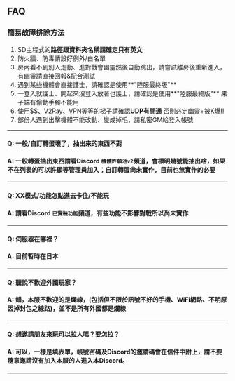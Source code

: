 ## FAQ

### 簡易故障排除方法
1. SD主程式的**路徑跟資料夾名稱請確定只有英文**
2. 防火牆、防毒請設好例外/白名單
3. 房內看不到別人走動、進對戰會幽靈然後自動跳出，請嘗試離房後重新進入，有幽靈請直接回報&配合測試
4. 遇到某些機體會直接護士，請確認是使用**"陸服最終版"**
5. 一登入就護士、開起來沒登入放著也護士，請確認是使用**"陸服最終版"** 果子端有偷動手腳不能用
6. 使用$$、V2Ray、VPN等等的梯子請確認**UDP有開通** 否則必定幽靈+被K爆!!
7. 部份人遇到出擊機體不能改動、變成掉毛，請私密GM給登入帳號

------

#### Q: 一般/自訂轉蛋壞了，抽出來的東西不對
#### A: 一般轉蛋抽出東西請看Discord `機體許願池v2`頻道，會標明幾號能抽出啥，如果不在列表的可以許願等管理員加入；自訂轉蛋尙未實作，目前也無實作的必要

------

#### Q: XX模式/功能怎點進去卡住/不能玩
#### A: 請看Discord `已實裝功能`頻道，有些功能不影響對戰所以尚未實作

------

#### Q: 伺服器在哪裡？
#### A: 目前暫時在日本

------

#### Q: 聽說不歡迎外國玩家？
#### A: 錯，本服**不歡迎**的是**爛線**，(包括但不限於訊號不好的手機、WiFi網路、不明原因掉封包之線路)，**並不是所有外國都是爛線**

------

#### Q: 想邀請朋友來玩可以拉人嗎？要怎拉？
#### A: 可以，一樣是**填表單**，帳號密碼及Discord的邀請碼會在信件中附上，請不要隨意邀請沒有加入本服的人進入本Discord。

------


